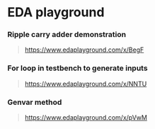 # EDA playground
### Ripple carry adder demonstration
> https://www.edaplayground.com/x/BegF
### For loop in testbench to generate inputs
> https://www.edaplayground.com/x/NNTU
### Genvar method
> https://www.edaplayground.com/x/pVwM
